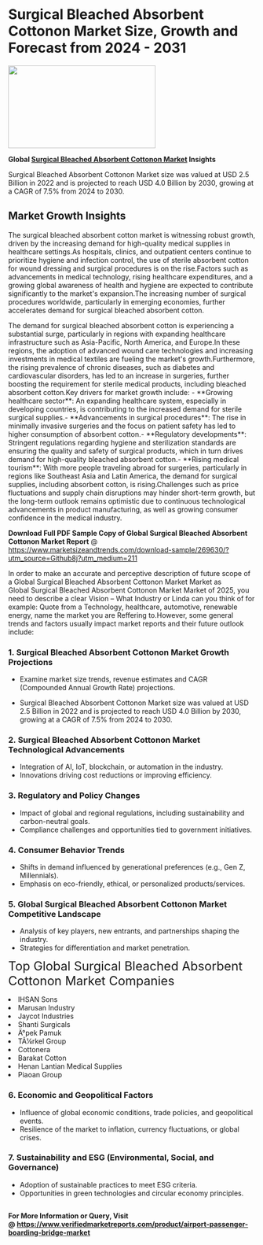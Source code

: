 <H1>Surgical Bleached Absorbent Cottonon Market Size, Growth and Forecast from 2024 - 2031</H1><img class="aligncenter size-medium wp-image-584254" src="https://thirdeyenews.in/wp-content/uploads/2024/09/Global-Market-Research-300x168.jpeg" alt="" width="300" height="168" /><p><strong>Global&nbsp;<a href="https://www.marketsizeandtrends.com/download-sample/269630/?utm_source=Github8j?utm_medium=211">Surgical Bleached Absorbent Cottonon Market</a> Insights</strong></p><p>Surgical Bleached Absorbent Cottonon Market size was valued at USD 2.5 Billion in 2022 and is projected to reach USD 4.0 Billion by 2030, growing at a CAGR of 7.5% from 2024 to 2030.</p><p><h2>Market Growth Insights</h2> <p>The surgical bleached absorbent cotton market is witnessing robust growth, driven by the increasing demand for high-quality medical supplies in healthcare settings.As hospitals, clinics, and outpatient centers continue to prioritize hygiene and infection control, the use of sterile absorbent cotton for wound dressing and surgical procedures is on the rise.Factors such as advancements in medical technology, rising healthcare expenditures, and a growing global awareness of health and hygiene are expected to contribute significantly to the market's expansion.The increasing number of surgical procedures worldwide, particularly in emerging economies, further accelerates demand for surgical bleached absorbent cotton.</p> <p></p> <p>The demand for surgical bleached absorbent cotton is experiencing a substantial surge, particularly in regions with expanding healthcare infrastructure such as Asia-Pacific, North America, and Europe.In these regions, the adoption of advanced wound care technologies and increasing investments in medical textiles are fueling the market's growth.Furthermore, the rising prevalence of chronic diseases, such as diabetes and cardiovascular disorders, has led to an increase in surgeries, further boosting the requirement for sterile medical products, including bleached absorbent cotton.Key drivers for market growth include: - **Growing healthcare sector**: An expanding healthcare system, especially in developing countries, is contributing to the increased demand for sterile surgical supplies.- **Advancements in surgical procedures**: The rise in minimally invasive surgeries and the focus on patient safety has led to higher consumption of absorbent cotton.- **Regulatory developments**: Stringent regulations regarding hygiene and sterilization standards are ensuring the quality and safety of surgical products, which in turn drives demand for high-quality bleached absorbent cotton.- **Rising medical tourism**: With more people traveling abroad for surgeries, particularly in regions like Southeast Asia and Latin America, the demand for surgical supplies, including absorbent cotton, is rising.Challenges such as price fluctuations and supply chain disruptions may hinder short-term growth, but the long-term outlook remains optimistic due to continuous technological advancements in product manufacturing, as well as growing consumer confidence in the medical industry.</p><p><span class=""><strong>Download Full PDF Sample Copy of Global Surgical Bleached Absorbent Cottonon Market Report</strong> @ <a href="https://www.marketsizeandtrends.com/download-sample/269630/?utm_source=Github8j?utm_medium=211" target="_blank">https://www.marketsizeandtrends.com/download-sample/269630/?utm_source=Github8j?utm_medium=211</a></span></p><p>In order to make an accurate and perceptive description of future scope of a Global&nbsp;Surgical Bleached Absorbent Cottonon Market Market as Global&nbsp;Surgical Bleached Absorbent Cottonon Market Market of 2025, you need to describe a clear Vision &ndash; What Industry or Linda can you think of for example: Quote from a Technology, healthcare, automotive, renewable energy, name the market you are Reffering to.However, some general trends and factors usually impact market reports and their future outlook include:</p><h3>1.&nbsp;<strong>Surgical Bleached Absorbent Cottonon Market Growth Projections</strong></h3><ul><li>Examine market size trends, revenue estimates and CAGR (Compounded Annual Growth Rate) projections.</li><li><p>Surgical Bleached Absorbent Cottonon Market size was valued at USD 2.5 Billion in 2022 and is projected to reach USD 4.0 Billion by 2030, growing at a CAGR of 7.5% from 2024 to 2030.</p></li></ul><h3>2.&nbsp;<strong>Surgical Bleached Absorbent Cottonon Market Technological Advancements</strong></h3><ul><li>Integration of AI, IoT, blockchain, or automation in the industry.</li><li>Innovations driving cost reductions or improving efficiency.</li></ul><h3>3.&nbsp;<strong>Regulatory and Policy Changes</strong></h3><ul><li>Impact of global and regional regulations, including sustainability and carbon-neutral goals.</li><li>Compliance challenges and opportunities tied to government initiatives.</li></ul><h3>4.&nbsp;<strong>Consumer Behavior Trends</strong></h3><ul><li>Shifts in demand influenced by generational preferences (e.g., Gen Z, Millennials).</li><li>Emphasis on eco-friendly, ethical, or personalized products/services.</li></ul><h3>5.&nbsp;<strong>Global Surgical Bleached Absorbent Cottonon Market Competitive Landscape</strong></h3><ul><li>Analysis of key players, new entrants, and partnerships shaping the industry.</li><li>Strategies for differentiation and market penetration.</li></ul><p data-pm-slice="1 1 []"><span style="color: inherit; font-family: inherit; font-size: 25px;">Top Global Surgical Bleached Absorbent Cottonon Market Companies</span></p><div class="" data-test-id=""><p><li>IHSAN Sons</li><li> Marusan Industry</li><li> Jaycot Industries</li><li> Shanti Surgicals</li><li> Ä°pek Pamuk</li><li> TÃ¼rkel Group</li><li> Cottonera</li><li> Barakat Cotton</li><li> Henan Lantian Medical Supplies</li><li> Piaoan Group</li></p></div><h3>6.&nbsp;<strong>Economic and Geopolitical Factors</strong></h3><ul><li>Influence of global economic conditions, trade policies, and geopolitical events.</li><li>Resilience of the market to inflation, currency fluctuations, or global crises.</li></ul><h3>7.&nbsp;<strong>Sustainability and ESG (Environmental, Social, and Governance)</strong></h3><ul><li>Adoption of sustainable practices to meet ESG criteria.</li><li>Opportunities in green technologies and circular economy principles.</li></ul><h2><strong style="font-size: 14px;">For More Information or Query, Visit @&nbsp;</strong><a style="background-color: #ffffff; font-size: 14px;" href="https://www.marketsizeandtrends.com/report/surgical-bleached-absorbent-cottonon-market/" target="_blank">https://www.verifiedmarketreports.com/product/airport-passenger-boarding-bridge-market</a></h2>